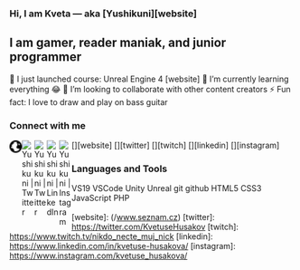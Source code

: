 ### Hi, I am Kveta — aka [Yushikuni][website]

## I am gamer, reader maniak, and junior programmer

🔭 I just launched course: Unreal Engine 4 [website]
🌱 I’m currently learning everything :joy:
👯 I’m looking to collaborate with other content creators
⚡ Fun fact: I love to draw and play on bass guitar

### Connect with me

[<img align="left" alt="Yushikuni.com" width="22px" src="https://raw.githubusercontent.com/iconic/open-iconic/master/svg/globe.svg" />][website]
[<img align="left" alt="Yushikuni | Twitter" width="22px" src="https://cdn.jsdelivr.net/npm/simple-icons@v3/icons/twitter.svg" />][twitter]
[<img align="left" alt="Yushikuni | Twitter" width="22px" src="https://cdn.jsdelivr.net/npm/simple-icons@v3/icons/twitch.svg" />][twitch]
[<img align="left" alt="Yushikuni | LinkedIn" width="22px" src="https://cdn.jsdelivr.net/npm/simple-icons@v3/icons/linkedin.svg" />][linkedin]
[<img align="left" alt="Yushikuni | Instagram" width="22px" src="https://cdn.jsdelivr.net/npm/simple-icons@v3/icons/instagram.svg" />][instagram]

### Languages and Tools

VS19 VSCode Unity Unreal git github HTML5 CSS3 JavaScript PHP
<br/>
<br/>
[website]: (/www.seznam.cz)
[twitter]: <https://twitter.com/KvetuseHusakov>
[twitch]: <https://www.twitch.tv/nikdo_necte_muj_nick>
[linkedin]: <https://www.linkedin.com/in/kvetuse-husakova/>
[instagram]: <https://www.instagram.com/kvetuse_husakova/>
